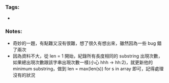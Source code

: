 ### Tags:
- 
### Notes:
- 奇妙的一題，有點難又沒有很難，想了很久有想出來，雖然因為一些 bug 錯了兩次
- 因為資料不大，從 len = 1 開始，紀錄所有長度相同的 substring 出現次數，如果總出現次數跟該字串出現次數一樣(小心 hhh -> hh:2)，就更新他的 minimum substring，做到 len = max(len(s)) for s in array 即可，記得處理沒有的狀況